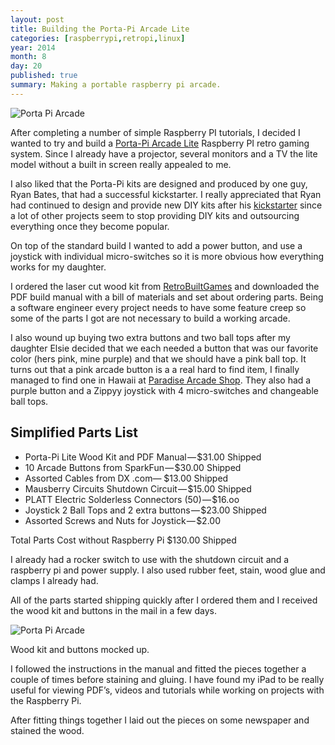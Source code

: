 ```yaml
---
layout: post
title: Building the Porta-Pi Arcade Lite
categories: [raspberrypi,retropi,linux]
year: 2014
month: 8
day: 20
published: true
summary: Making a portable raspberry pi arcade.
---
```


<img src="{{ site.url}}assets/img/portapi/porta_pi_01.jpg" class="img-responsive img-rounded" alt="Porta Pi Arcade" />

After completing a number of simple Raspberry PI tutorials, I decided I wanted to try and build a [Porta-Pi Arcade Lite](http://www.retrobuiltgames.com/the-build-page/porta-pi-arcade-lite/) Raspberry PI retro gaming system. Since I already have a projector, several monitors and a TV the lite model without a built in screen really appealed to me.

I also liked that the Porta-Pi kits are designed and produced by one guy, Ryan Bates, that had a successful kickstarter. I really appreciated that Ryan had continued to design and provide new DIY kits after his [kickstarter](https://www.kickstarter.com/projects/2103217949/porta-pi-arcade-a-diy-mini-arcade-cabinet-for-rasp) since a lot of other projects seem to stop providing DIY kits and outsourcing everything once they become popular.

On top of the standard build I wanted to add a power button, and use a joystick with individual micro-switches so it is more obvious how everything works for my daughter.

I ordered the laser cut wood kit from [RetroBuiltGames](http://www.retrobuiltgames.com/) and downloaded the PDF build manual with a bill of materials and set about ordering parts. Being a software engineer every project needs to have some feature creep so some of the parts I got are not necessary to build a working arcade.

I also wound up buying two extra buttons and two ball tops after my daughter Elsie decided that we each needed a button that was our favorite color (hers pink, mine purple) and that we should have a pink ball top. It turns out that a pink arcade button is a a real hard to find item, I finally managed to find one in Hawaii at [Paradise Arcade Shop](http://www.paradisearcadeshop.com/il-psl-l/720-il-psl-l-paradise-arcade-pink.html#/microswitch_force-50_gram_microswitch). They also had a purple button and a Zippyy joystick with 4 micro-switches and changeable ball tops.

## Simplified Parts List

+ Porta-Pi Lite Wood Kit and PDF Manual — $31.00 Shipped
+ 10 Arcade Buttons from SparkFun — $30.00 Shipped
+ Assorted Cables from DX .com— $13.00 Shipped
+ Mausberry Circuits Shutdown Circuit — $15.00 Shipped
+ PLATT Electric Solderless Connectors (50) — $16.oo
+ Joystick 2 Ball Tops and 2 extra buttons — $23.00 Shipped
+ Assorted Screws and Nuts for Joystick — $2.00

<p class="lead">
  Total Parts Cost without Raspberry Pi $130.00 Shipped
</p>

I already had a rocker switch to use with the shutdown circuit and a raspberry pi and power supply. I also used rubber feet, stain, wood glue and clamps I already had.

All of the parts started shipping quickly after I ordered them and I received the wood kit and buttons in the mail in a few days.

<div class="row">
  <div class="col-md-6">
  <img src="{{ site.url }}assets/img/portapi/porta_pi_06.jpg" class="img-responsive img-rounded" alt="Porta Pi Arcade" />
  </div>
  <div class="col-md-6">
    <p>Wood kit and buttons mocked up.</p>
    <p>I followed the instructions in the manual and fitted the pieces together a couple of times before staining and gluing. I have found my iPad to be really useful for viewing PDF’s, videos and tutorials while working on projects with the Raspberry Pi.</p>
    <p>After fitting things together I laid out the pieces on some newspaper and stained the wood.</p>
  </div>
</div>
